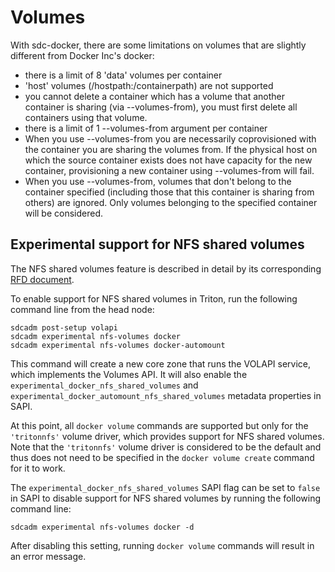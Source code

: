 # Volumes

With sdc-docker, there are some limitations on volumes that are slightly
different from Docker Inc's docker:

 * there is a limit of 8 'data' volumes per container
 * 'host' volumes (/hostpath:/containerpath) are not supported
 * you cannot delete a container which has a volume that another container is
   sharing (via --volumes-from), you must first delete all containers using that
   volume.
 * there is a limit of 1 --volumes-from argument per container
 * When you use --volumes-from you are necessarily coprovisioned with the
   container you are sharing the volumes from. If the physical host on which
   the source container exists does not have capacity for the new container,
   provisioning a new container using --volumes-from will fail.
 * When you use --volumes-from, volumes that don't belong to the container
   specified (including those that this container is sharing from others) are
   ignored. Only volumes belonging to the specified container will be
   considered.

## Experimental support for NFS shared volumes

The NFS shared volumes feature is described in detail by its corresponding [RFD
document](https://github.com/joyent/rfd/blob/master/rfd/0026/README.md).

To enable support for NFS shared volumes in Triton, run the following command
line from the head node:

```
sdcadm post-setup volapi
sdcadm experimental nfs-volumes docker
sdcadm experimental nfs-volumes docker-automount
```

This command will create a new core zone that runs the VOLAPI service, which
implements the Volumes API. It will also enable the
`experimental_docker_nfs_shared_volumes` and
`experimental_docker_automount_nfs_shared_volumes` metadata properties in SAPI.

At this point, all `docker volume` commands are supported but only for the
`'tritonnfs'` volume driver, which provides support for NFS shared volumes. Note
that the `'tritonnfs'` volume driver is considered to be the default and thus
does not need to be specified in the `docker volume create` command for it to
work.

The `experimental_docker_nfs_shared_volumes` SAPI flag can be set to `false` in
SAPI to disable support for NFS shared volumes by running the following command
line:

```
sdcadm experimental nfs-volumes docker -d
```

After disabling this setting, running `docker volume` commands will result in an
error message.
